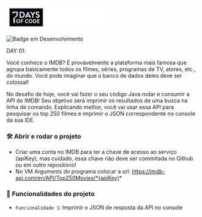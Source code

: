 

![](../../../../../../resources/img/7daysofcode.png)

![Badge em Desenvolvimento](http://img.shields.io/static/v1?label=STATUS&message=CONCLUÍDO&color=GREEN&style=for-the-badge)

DAY 01:

Você conhece o IMDB? É provavelmente a plataforma mais famosa que agrupa basicamente todos os filmes, séries, programas de TV, atores, etc., do mundo. Você pode imaginar que o banco de dados deles deve ser colossal!
 
No desafio de hoje, você vai fazer o seu código Java rodar e consumir a API do IMDB! Seu objetivo será imprimir
 os resultados de uma busca na linha de comando. Explicando melhor, você vai usar essa API para pesquisar os top
 250 filmes e imprimir o JSON correspondente no console da sua IDE.

### 🛠️ Abrir e rodar o projeto
* Criar uma conta no IMDB para ter a chave de acesso ao serviço (apiKey), mas cuidado, essa chave não deve ser commitada no Github ou em outro repositório!
* No VM Arguments do programa colocar a url: https://imdb-api.com/en/API/Top250Movies/*(apiKey)*

### 🔨  Funcionalidades do projeto
- `Funcionalidade 1`: Imprimir o JSON de resposta da API no console